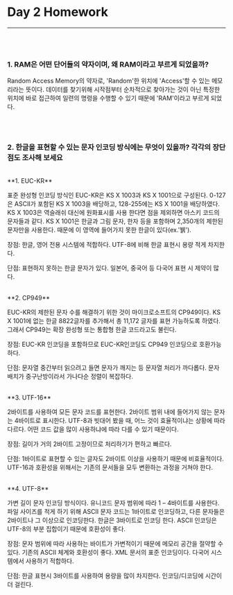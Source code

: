 # Day 2 Homework
***
<br><br>

### 1. RAM은 어떤 단어들의 약자이며, 왜 RAM이라고 부르게 되었을까?
Random Access Memory의 약자로, 'Random'한 위치에 'Access'할 수 있는 메모리라는 뜻이다. 데이터를 찾기위해 시작점부터 순차적으로 찾아가는 것이 아닌 특정한 위치에 바로 접근하여 일련의 명령을 수행할 수 있기 때문에 'RAM'이라고 부르게 되었다.

<br><br>


### 2. 한글을 표현할 수 있는 문자 인코딩 방식에는 무엇이 있을까? 각각의 장단점도 조사해 보세요
<br>
**1. EUC-KR**

표준 완성형 인코딩 방식인 EUC-KR은 KS X 1003과 KS X 1001으로 구성된다. 0-127은 ASCII가 포함된 KS X 1003을 배당하고, 128-255에는 KS X 1001을 배당하였다. KS X 1003은 역슬래쉬 대신에 원화표시를 사용 한다면 점을 제외하면 아스키 코드의 문자들과 같다. KS X 1001은 한글과 그림 문자, 한자 등을 포함하며 2,350개의 제한된 문자만을 사용한다. 때문에 이 영역에 들어가지 못한 한글이 있다(ex.'뷁').

장점: 
한글, 영어 전용 시스템에 적합하다.
UTF-8에 비해 한글 표현시 용량 적게 차지한다.

단점:
표현하지 못하는 한글 문자가 있다.
일본어, 중국어 등 다국어 표현 시 제약이 많다.

<br>
**2. CP949**
EUC-KR의 제한된 문자 수를 해결하기 위한 것이 마이크로소프트의 CP949이다. KS X 1001에 없는 한글 8822글자를 추가해서 총 11,172 글자를 표현 가능하도록 하였다. 그래서 CP949는 확장 완성형 또는 통합형 한글 코드라고도 불린다. 

장점: EUC-KR 인코딩을 포함하므로 EUC-KR인코딩도 CP949 인코딩으로 호환가능하다.

단점: 문자열 중간부터 읽으려고 들면 문자가 깨지는 등 문자열 처리가 까다롭다. 문자 배치가 중구난방이라서 가나다순 정렬이 복잡하다.

<br>
**3. UTF-16**

2바이트를 사용하여 모든 문자 코드를 표현한다. 2바이트 범위 내에 들어가지 않는 문자는 4바이트로 표시한다. UTF-8과 빗대어 봤을 때, 어느 것이 효율적이냐는 상황에 따라 다르다. 어떤 코드 값을 많이 사용하냐에 따라 다를 수 있기 때문이다.

장점: 길이가 거의 2바이트 고정이므로 처리하기가 편하고 빠르다.

단점: 1바이트로 표현할 수 있는 글자도 2바이트 이상을 사용하기 때문에 비효율적이다. UTF-16과 호환성을 위해서는 기존의 문서들을 모두 변환하는 과정을 거쳐야 한다.

<br>
**4. UTF-8**

가변 길이 문자 인코딩 방식이다. 유니코드 문자 범위에 따라 1 – 4바이트를 사용한다. 파일 사이즈를 적게 하기 위해 ASCII 문자 코드는 1바이트로 인코딩하고, 다른 문자들은 2바이트나 그 이상으로 인코딩한다. 한글은 3바이트로 인코딩 한다. ASCII 인코딩은 UTF-8의 부분 집합이기 때문에 호환성이 좋다.

장점: 
문자 범위에 따라 사용하는 바이트가 가변적이기 때문에 메모리 공간을 절약할 수 있다. 
기존의 ASCII 체계와 호환성이 좋다. 
XML 문서의 표준 인코딩이다.
다국어 시스템에서 사용하기 적합하다.

단점:
한글 표현시 3바이트를 사용하여 용량을 많이 차지한다.
인코딩/디코딩에 시간이 더 걸린다.
